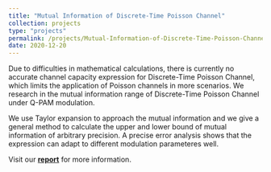 ```yaml
---
title: "Mutual Information of Discrete-Time Poisson Channel"
collection: projects
type: "projects"
permalink: /projects/Mutual-Information-of-Discrete-Time-Poisson-Channel
date: 2020-12-20
---
```


Due to difficulties in mathematical calculations, there is currently no accurate channel capacity expression for Discrete-Time Poisson Channel, which limits the application of Poisson channels in more scenarios. We research in the mutual information range of Discrete-Time Poisson Channel under Q-PAM modulation.

We use Taylor expansion to approach the mutual information and we give a general method to calculate the upper and lower bound of mutual information of arbitrary precision. A precise error analysis shows that the expression can adapt to different modulation parameteres well.

Visit our **[report](reports/mutual%20information%20report.pdf)** for more information.
